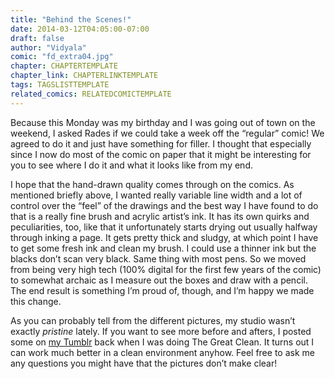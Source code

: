 ```yaml
---
title: "Behind the Scenes!"
date: 2014-03-12T04:05:00-07:00
draft: false
author: "Vidyala"
comic: "fd_extra04.jpg"
chapter: CHAPTERTEMPLATE
chapter_link: CHAPTERLINKTEMPLATE
tags: TAGSLISTTEMPLATE
related_comics: RELATEDCOMICTEMPLATE
---
```


Because this Monday was my birthday and I was going out of town on the weekend, I asked Rades if we could take a week off the “regular” comic! We agreed to do it and just have something for filler. I thought that especially since I now do most of the comic on paper that it might be interesting for you to see where I do it and what it looks like from my end.


I hope that the hand-drawn quality comes through on the comics. As mentioned briefly above, I wanted really variable line width and a lot of control over the “feel” of the drawings and the best way I have found to do that is a really fine brush and acrylic artist’s ink. It has its own quirks and peculiarities, too, like that it unfortunately starts drying out usually halfway through inking a page. It gets pretty thick and sludgy, at which point I have to get some fresh ink and clean my brush. I could use a thinner ink but the blacks don’t scan very black. Same thing with most pens. So we moved from being very high tech (100% digital for the first few years of the comic) to somewhat archaic as I measure out the boxes and draw with a pencil. The end result is something I’m proud of, though, and I’m happy we made this change.


As you can probably tell from the different pictures, my studio wasn’t exactly *pristine* lately. If you want to see more before and afters, I posted some on [my Tumblr](http://vidyala.tumblr.com/post/76682404715/my-studio-unfucking-i-lost-track-of-how-many) back when I was doing The Great Clean. It turns out I can work much better in a clean environment anyhow. Feel free to ask me any questions you might have that the pictures don’t make clear!

